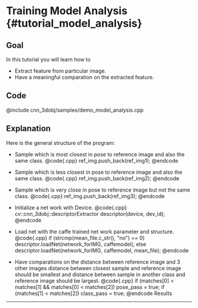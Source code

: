 Training Model Analysis {#tutorial_model_analysis}
=============

Goal
----

In this tutorial you will learn how to

-   Extract feature from particular image.
-   Have a meaningful comparation on the extracted feature.

Code
----

@include cnn_3dobj/samples/demo_model_analysis.cpp

Explanation
-----------

Here is the general structure of the program:

-   Sample which is most closest in pose to reference image and also the same class.
    @code{.cpp}
    ref_img.push_back(ref_img1);
    @endcode

-   Sample which is less closest in pose to reference image and also the same class.
    @code{.cpp}
    ref_img.push_back(ref_img2);
    @endcode

-   Sample which is very close in pose to reference image but not the same class.
    @code{.cpp}
    ref_img.push_back(ref_img3);
    @endcode

-   Initialize a net work with Device.
    @code{.cpp}
    cv::cnn_3dobj::descriptorExtractor descriptor(device, dev_id);
    @endcode
-   Load net with the caffe trained net work parameter and structure.
    @code{.cpp}
    if (strcmp(mean_file.c_str(), "no") == 0)
        descriptor.loadNet(network_forIMG, caffemodel);
    else
        descriptor.loadNet(network_forIMG, caffemodel, mean_file);
    @endcode

-   Have comparations on the distance between reference image and 3 other images
    distance between closest sample and reference image should be smallest and
    distance between sample in another class and reference image should be largest.
    @code{.cpp}
    if (matches[0] < matches[1] && matches[0] < matches[2])
        pose_pass = true;
    if (matches[1] < matches[2])
        class_pass = true;
    @endcode
Results
-------
